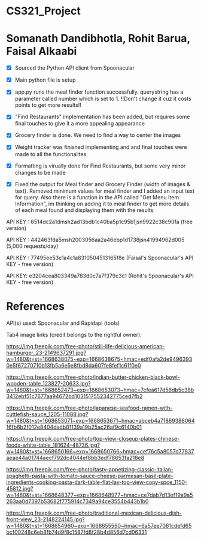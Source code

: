 # CS321_Project
# Somanath Dandibhotla, Rohit Barua, Faisal Alkaabi

- [x] Sourced the Python API client from Spoonacular

- [x] Main python file is setup

- [x] app.py runs the meal finder function successfully. querystring has a parameter called number which is set to 1. !!Don't change it cuz it costs points to get more results!!

- [x] "Find Restaurants" implementation has been added, but requires some final touches to give it a more appealing appearance

- [x] Grocery finder is done. We need to find a way to center the images

- [x] Weight tracker was finished implementing and and final touches were made to all the functionalites.

- [x] Formatting is virually done for Find Restaurants, but some very minor changes to be made

- [x] Fixed the output for Meal finder and Grocery Finder (width of images & text). Removed minimum values for meal finder and I added an input text for query. Also there is a function in the API called "Get Menu Item Information", im thinking on adding it to meal finder to get more details of each meal found and displaying them with the results



API KEY : 6514dc2a1dmsh2ad13bdb1c40ba5p1c95b1jsn9922c38c90fa (free version)

API KEY : 442463fda5msh2003056aa2a46ebp1d1738jsn41994962d005 (5,000 requests/day)

API KEY : 77495ee53c1a4c1a8310504513165f8e (Faisal's Spoonacular's API KEY - free version)

API KEY: e3204cea803349a783d0c7a7f379c3c1 (Rohit's Spoonacular's API KEY - free version)


# References

API(s) used: Spoonacular and Rapidapi (tools)

Tab4 image links (credit belongs to the rightful owner):

https://img.freepik.com/free-photo/still-life-delicious-american-hamburger_23-2149637291.jpg?w=1480&t=st=1668638075~exp=1668638675~hmac=edf0afa2de94963930e5f67270710b13fb5a6e5e8fbd8da607fe8fef1c61f0e0

https://img.freepik.com/free-photo/indian-butter-chicken-black-bowl-wooden-table_123827-20633.jpg?w=1480&t=st=1668652473~exp=1668653073~hmac=7cfea617d56db5c38b3412ebf51c7677aa94672bd1031517552342775ced7fb2

https://img.freepik.com/free-photo/japanese-seafood-ramen-with-cuttlefish-sauce_1205-11088.jpg?w=1480&t=st=1668653071~exp=1668653671~hmac=abceb4a7186938806416fb6b2f012e8404dadb01139a19b25ac26af9c6140b01

https://img.freepik.com/free-photo/top-view-closeup-plates-chinese-foods-white-table_181624-48736.jpg?w=1480&t=st=1668650166~exp=1668650766~hmac=cef76c5a8057d77837aeae44a01744aecf792dc4044ef8bb3edf78653fa218e8

https://img.freepik.com/free-photo/tasty-appetizing-classic-italian-spaghetti-pasta-with-tomato-sauce-cheese-parmesan-basil-plate-ingredients-cooking-pasta-dark-table-flat-lay-top-view-copy-spce_1150-45812.jpg?w=1480&t=st=1668648377~exp=1668648977~hmac=ce7dab7d13ef19a9a5263aa0d7397b53682f775914c7349a94ce3554b443b1b0

https://img.freepik.com/free-photo/traditional-mexican-delicious-dish-front-view_23-2148224145.jpg?w=1480&t=st=1668654960~exp=1668655560~hmac=6a57ee7061cdefd65bcf00248c6eb8fb74d9f8c1587fd8f28b4d856d7cd06331
